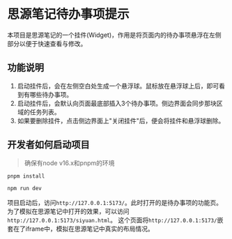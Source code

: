 # 思源笔记待办事项提示

本项目是思源笔记的一个挂件(Widget)，作用是将页面内的待办事项悬浮在左侧部分以便于快速查看与修改。

## 功能说明
1. 启动挂件后，会在左侧空白处生成一个悬浮球。鼠标放在悬浮球上后，即可看到有哪些待办事项。
2. 启动挂件后，会默认向页面最底部插入3个待办事项。侧边界面会同步那块区域的任务列表。
3. 如果要删除挂件，点击侧边界面上"关闭挂件"后，便会将挂件和悬浮球删除。

## 开发者如何启动项目

> 确保有node v16.x和pnpm的环境
``` bash
pnpm install

npm run dev
```
项目启动后，访问`http://127.0.0.1:5173/`。此时打开的是待办事项的功能页。
为了模拟在思源笔记中打开的效果，可以访问`http://127.0.0.1:5173/siyuan.html`。
这个页面将`http://127.0.0.1:5173/`嵌套在了iframe中，模拟在思源笔记中真实的布局情况。
